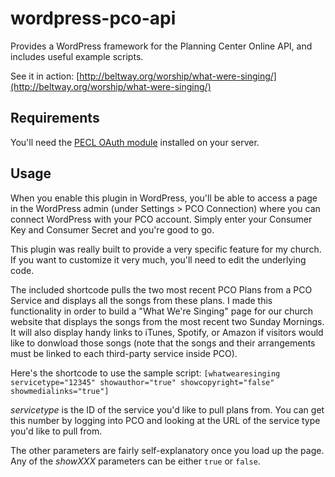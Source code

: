 wordpress-pco-api
=================

Provides a WordPress framework for the Planning Center Online API, and includes useful example scripts.

See it in action: [http://beltway.org/worship/what-were-singing/](http://beltway.org/worship/what-were-singing/)

Requirements
------------

You'll need the [PECL OAuth module](http://pecl.php.net/package/oauth) installed on your server.

Usage
-----

When you enable this plugin in WordPress, you'll be able to access a page in the WordPress admin (under Settings > PCO Connection) where you can connect WordPress with your PCO account. Simply enter your Consumer Key and Consumer Secret and you're good to go.

This plugin was really built to provide a very specific feature for my church. If you want to customize it very much, you'll need to edit the underlying code.

The included shortcode pulls the two most recent PCO Plans from a PCO Service and displays all the songs from these plans. I made this functionality in order to build a "What We're Singing" page for our church website that displays the songs from the most recent two Sunday Mornings. It will also display handy links to iTunes, Spotify, or Amazon if visitors would like to donwload those songs (note that the songs and their arrangements must be linked to each third-party service inside PCO).

Here's the shortcode to use the sample script:
`[whatwearesinging servicetype="12345" showauthor="true" showcopyright="false" showmedialinks="true"]`

*servicetype* is the ID of the service you'd like to pull plans from. You can get this number by logging into PCO and looking at the URL of the service type you'd like to pull from.

The other parameters are fairly self-explanatory once you load up the page. Any of the *showXXX* parameters can be either `true` or `false`.
